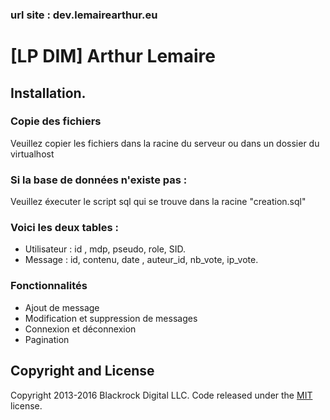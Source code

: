 ### url site : dev.lemairearthur.eu

# [LP DIM] Arthur Lemaire

## Installation.

### Copie des fichiers

Veuillez copier les fichiers dans la racine du serveur ou dans un dossier du virtualhost

### Si la base de données n'existe pas : 

 Veuillez éxecuter le script sql qui se trouve dans la racine "creation.sql"


### Voici les deux tables : 

* Utilisateur : id , mdp, pseudo,  role, SID.
* Message : id, contenu, date , auteur_id, nb_vote, ip_vote.

### Fonctionnalités
* Ajout de message
* Modification et suppression de messages
* Connexion et déconnexion
* Pagination
###
## Copyright and License

Copyright 2013-2016 Blackrock Digital LLC. Code released under the [MIT](https://github.com/BlackrockDigital/startbootstrap-freelancer/blob/gh-pages/LICENSE) license.
